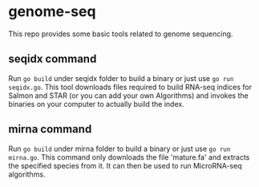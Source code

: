 # genome-seq
This repo provides some basic tools related to genome sequencing.

## seqidx command
Run `go build` under seqidx folder to build a binary or just use `go run seqidx.go`. This tool downloads files required to build RNA-seq indices for Salmon and STAR (or you can add your own Algorithms) and invokes the binaries on your computer to actually build the index. 

## mirna command
Run `go build` under mirna folder to build a binary or just use `go run mirna.go`. This command only downloads the file 'mature.fa' and extracts the specified species from it. It can then be used to run MicroRNA-seq algorithms.
